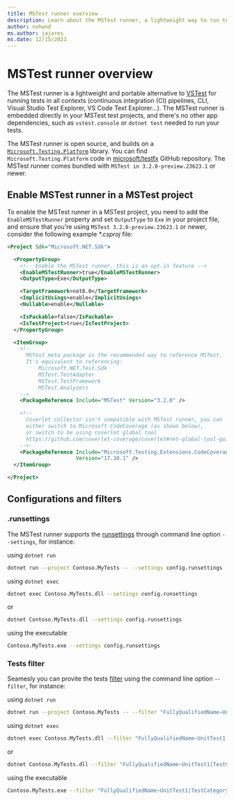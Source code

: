 ```yaml
---
title: MSTest runner overview
description: Learn about the MSTest runner, a lightweight way to run tests without depending on the .NET SDK.
author: nohwnd
ms.author: jajares
ms.date: 12/15/2023
---
```


# MSTest runner overview

The MSTest runner is a lightweight and portable alternative to [VSTest](https://github.com/microsoft/vstest) for running tests in all contexts (continuous integration (CI) pipelines, CLI, Visual Studio Test Explorer, VS Code Text Explorer...). The MSTest runner is embedded directly in your MSTest test projects, and there's no other app dependencies, such as `vstest.console` or `dotnet test` needed to run your tests.

The MSTest runner is open source, and builds on a [`Microsoft.Testing.Platform`](./unit-testing-platform-intro.md) library. You can find `Microsoft.Testing.Platform` code in [microsoft/testfx](https://github.com/microsoft/testfx/tree/main/src/Platform/Microsoft.Testing.Platform) GitHub repository. The MSTest runner comes bundled with `MSTest in 3.2.0-preview.23623.1` or newer.

## Enable MSTest runner in a MSTest project

To enable the MSTest runner in a MSTest project, you need to add the `EnableMSTestRunner` property and set `OutputType` to `Exe` in your project file, and ensure that you're using `MSTest 3.2.0-preview.23623.1` or newer, consider the following example _*.csproj_ file:

```xml
<Project Sdk="Microsoft.NET.Sdk">

  <PropertyGroup>
    <!-- Enable the MSTest runner, this is an opt-in feature -->
    <EnableMSTestRunner>true</EnableMSTestRunner>
    <OutputType>Exe</OutputType>

    <TargetFramework>net8.0</TargetFramework>
    <ImplicitUsings>enable</ImplicitUsings>
    <Nullable>enable</Nullable>

    <IsPackable>false</IsPackable>
    <IsTestProject>true</IsTestProject>
  </PropertyGroup>

  <ItemGroup>
    <!-- 
      MSTest meta package is the recommended way to reference MSTest.
      It's equivalent to referencing:
          Microsoft.NET.Test.Sdk
          MSTest.TestAdapter
          MSTest.TestFramework
          MSTest.Analyzers
    -->    
    <PackageReference Include="MSTest" Version="3.2.0" />

    <!-- 
      Coverlet collector isn't compatible with MSTest runner, you can 
      either switch to Microsoft CodeCoverage (as shown below),
      or switch to be using coverlet global tool
      https://github.com/coverlet-coverage/coverlet#net-global-tool-guide-suffers-from-possible-known-issue
    --> 
    <PackageReference Include="Microsoft.Testing.Extensions.CodeCoverage" 
                      Version="17.10.1" />
  </ItemGroup>

</Project>
```

## Configurations and filters

### .runsettings

The MSTest runner supports the [runsettings](unit-testing-platform-runsettings.md) through command line option `--settings`, for instance:

using `dotnet run`

```bash
dotnet run --project Contoso.MyTests -- --settings config.runsettings
```

using `dotnet exec`

```bash
dotnet exec Contoso.MyTests.dll --settings config.runsettings
```

or

```bash
dotnet Contoso.MyTests.dll --settings config.runsettings
```

using the executable

```bash
Contoso.MyTests.exe --settings config.runsettings
```

### Tests filter

Seamesly you can provite the tests [filter](https://learn.microsoft.com/dotnet/core/testing/selective-unit-tests?pivots=mstest#mstest-examples) using the command line option `--filter`, for instance:

using `dotnet run`

```bash
dotnet run --project Contoso.MyTests -- --filter "FullyQualifiedName~UnitTest1|TestCategory=CategoryA"
```

using `dotnet exec`

```bash
dotnet exec Contoso.MyTests.dll --filter "FullyQualifiedName~UnitTest1|TestCategory=CategoryA"
```

or

```bash
dotnet Contoso.MyTests.dll --filter "FullyQualifiedName~UnitTest1|TestCategory=CategoryA"
```

using the executable

```bash
Contoso.MyTests.exe --filter "FullyQualifiedName~UnitTest1|TestCategory=CategoryA"
```
